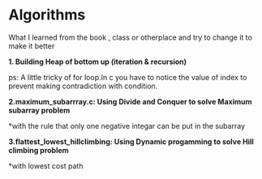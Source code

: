 # Algorithms
What I learned from the book , class or otherplace and try to change it to make it better

<b>1. Building Heap of bottom up (iteration & recursion)</b>

ps:
A little tricky of for loop.In c you have to notice the value of index to prevent making contradiction with condition.

<b> 2.maximum_subarrray.c: Using Divide and Conquer to solve Maximum subarray problem</b>

*with the rule that only one negative integar can be put in the subarray


<b> 3.flattest_lowest_hillclimbing: Using Dynamic progamming to solve Hill climbing problem</b>

*with lowest cost path

